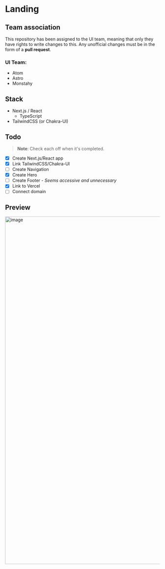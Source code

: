 # Landing

## Team association

This repository has been assigned to the UI team, meaning that only they have rights to write changes to this. Any unofficial changes must be in the form of a **pull request**.

### UI Team:

- Atom
- Astro
- Monstahy

## Stack

- Next.js / React
  - TypeScript
- TailwindCSS (or Chakra-UI)

## Todo

> **Note**: Check each off when it's completed.

- [x] Create Next.js/React app
- [x] Link TailwindCSS/Chakra-UI
- [ ] Create Navigation
- [x] Create Hero
- [ ] Create Footer - _Seems accessive and unnecessary_
- [x] Link to Vercel
- [ ] Connect domain

## Preview

<img width="1129" alt="image" src="https://user-images.githubusercontent.com/99760654/193430677-06714bc8-2503-4344-a7db-9d6751a5749b.png">
